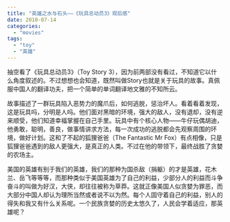 ```yaml
---
title: "英雄之水与石头——《玩具总动员3》观后感"
date: 2010-07-14
categories: 
  - "movies"
tags: 
  - "toy"
  - "英雄"
---
```


抽空看了《玩具总动员3》（Toy Story 3），因为前两部没有看过，不知道它以什么角度叙述的。不过想想也会知道，既然叫做Story也就是关于玩具的故事。真佩服中国人的翻译功夫，把一个简单的单词翻译地文雅的不知所云。

故事描述了一群玩具陷入恶势力的魔爪后，如何逃脱，惩治坏人。看着看着发现，这是玩具吗，分明是人吗。他们面对黑暗的环境，强大的敌人，没有退却，没有逆来顺受，他们知道幸福掌握在自己手里。玩具中有个核心人物——牛仔玩偶胡迪，他勇敢，聪明，善良，做事情讲求方法，每一次成功的逃脱都会先观察周围的环境，做好计划。这和了不起的狐狸爸爸（The Fantastic Mr Fox）有点相像，只是狐狸爸爸遇到的敌人更强大，是真正的人类。不过在他的带领下，最终战胜了贪婪的农场主。

美国的英雄有别于我们的英雄，我们的那种为国杀敌（捐躯）的才是英雄，花木兰、岳飞等等等，而那种类似于美国英雄为了自己的利益，少部分人的利益而斗争奋斗的叫做为好汉，大侠，却往往被称为草莽。这就正像美国人似贪婪为罪恶，而大部分中国人却认为理所当然或者说不以为然。每个人固守着自己的利益，别人的得失和我又有什么关系呢。一个民族贪婪的历史太悠久了，人民会学着适应，那英雄呢？
